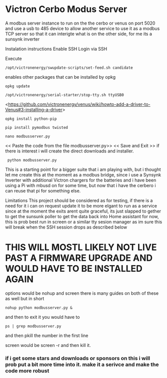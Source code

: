 # Victron Cerbo Modus Server
A modbus server instance to run on the the cerbo or venus on port 5020 and use a usb to 485 device to allow another service to use it as a modbus TCP server so that it can interigte what is on the other side, for me its a sunsynk inverter


Instalation instructions
Enable SSH
Login via SSH

Execute 
```
/opt/victronenergy/swupdate-scripts/set-feed.sh candidate 
```
enables other packages that can be installed by opkg
```
opkg update
```
```
/opt/victronenergy/serial-starter/stop-tty.sh ttyUSB0 
```
<<https://github.com/victronenergy/venus/wiki/howto-add-a-driver-to-Venus#3-installing-a-driver>>
```
opkg install python-pip
```
```
pip install pymodbus twisted 
```
```
nano modbusserver.py
```
<< Paste the code from the file modbusserver.py>>
 << Save and Exit >>
if there is interest i will create the direct downloads and installer.
```
 python modbusserver.py
```

This is a starting point for a bigger suite that i am playing with, but i thought let me create this at the moment as a modbus bridge, since i use a Synsynk Inverter with additional Victron chargers for the batteries and i have been using a Pi with mbusd on for some time, but now that i have the cerbero i can reuse that pi for something else.

Limitations
This project should be considered as for testing, if there is a need for it i can on request update it to be more elgant to run as a service since at the moment the exits arent quite graceful, its just slapped to gether to get the sunsunk poller to get the data back into Home assistant for now, this is prob best run in screen or a similar tty sesion manager as im sure this will break when the SSH session drops as described below
# THIS WILL MOSTL LIKELY NOT LIVE PAST A FIRMWARE UPGRADE AND WOULD HAVE TO BE INSTALLED AGAIN

options would be nohup and screen
there is many guides on both of these as well
but in short 
```
nohup python modbusserver.py &
```
and then to exit it you would have to 
```
ps | grep modbusserver.py
```
and then pkill the number in the first line

screen would be screen -r and then kill it.

### if i get some stars and downloads or sponsors on this i will prob put a bit more time into it. make it a serivce and make the code more robust
